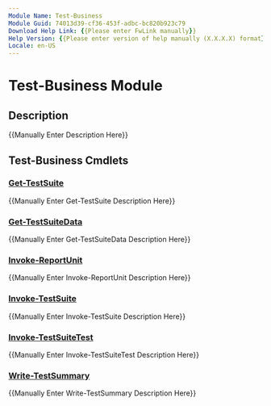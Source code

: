 ```yaml
---
Module Name: Test-Business
Module Guid: 74013d39-cf36-453f-adbc-bc820b923c79
Download Help Link: {{Please enter FwLink manually}}
Help Version: {{Please enter version of help manually (X.X.X.X) format}}
Locale: en-US
---
```


# Test-Business Module
## Description
{{Manually Enter Description Here}}

## Test-Business Cmdlets
### [Get-TestSuite](Get-TestSuite.md)
{{Manually Enter Get-TestSuite Description Here}}

### [Get-TestSuiteData](Get-TestSuiteData.md)
{{Manually Enter Get-TestSuiteData Description Here}}

### [Invoke-ReportUnit](Invoke-ReportUnit.md)
{{Manually Enter Invoke-ReportUnit Description Here}}

### [Invoke-TestSuite](Invoke-TestSuite.md)
{{Manually Enter Invoke-TestSuite Description Here}}

### [Invoke-TestSuiteTest](Invoke-TestSuiteTest.md)
{{Manually Enter Invoke-TestSuiteTest Description Here}}

### [Write-TestSummary](Write-TestSummary.md)
{{Manually Enter Write-TestSummary Description Here}}

